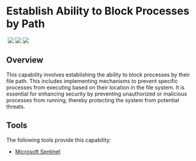 # Establish Ability to Block Processes by Path
&nbsp;![](https://img.shields.io/badge/ID-C1407-blue)&nbsp;![](https://img.shields.io/badge/Phase-Preparation_%28P0001%29-blue)&nbsp;![](https://img.shields.io/badge/Category-Process-blue)
## Overview
This capability involves establishing the ability to block processes by their file path. This includes implementing mechanisms to prevent specific processes from executing based on their location in the file system. It is essential for enhancing security by preventing unauthorized or malicious processes from running, thereby protecting the system from potential threats.

## Tools
The following tools provide this capability:

- [Microsoft Sentinel](../tool/ms-sentinel/C1407.md)